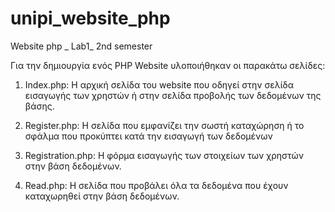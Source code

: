 # unipi_website_php
Website php _ Lab1_ 2nd semester

Για την δημιουργία ενός PHP Website υλοποιήθηκαν οι παρακάτω σελίδες:
1. Index.php: Η αρχική σελίδα του website που οδηγεί στην σελίδα εισαγωγής των χρηστών ή στην σελίδα προβολής των δεδομένων της βάσης.

2. Register.php: Η σελίδα που εμφανίζει την σωστή καταχώρηση ή το σφάλμα που προκύπτει κατά την εισαγωγή των δεδομένων

3. Registration.php: Η φόρμα εισαγωγής των στοιχείων των χρηστών στην βάση δεδομένων.

4. Read.php: Η σελίδα που προβάλει όλα τα δεδομένα που έχουν καταχωρηθεί στην βάση δεδομένων.
